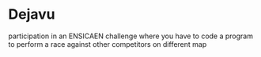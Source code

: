 # Dejavu
participation in an ENSICAEN challenge where you have to code a program to perform a race against other competitors on different map
